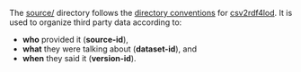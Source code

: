 The [source/](https://github.com/jimmccusker/twc-healthdata/tree/master/data/source) directory follows the [directory conventions](https://github.com/timrdf/csv2rdf4lod-automation/wiki/Directory-Conventions) for [csv2rdf4lod](https://github.com/timrdf/csv2rdf4lod-automation/wiki). It is used to organize third party data according to:

* **who** provided it (**source-id**), 
* **what** they were talking about (**dataset-id**), and 
* **when** they said it (**version-id**).
